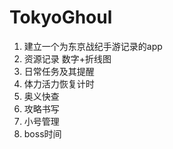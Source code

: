 # TokyoGhoul
1. 建立一个为东京战纪手游记录的app
2. 资源记录 数字+折线图
3. 日常任务及其提醒
4. 体力活力恢复计时
5. 奥义快查
6. 攻略书写
7. 小号管理
8. boss时间
